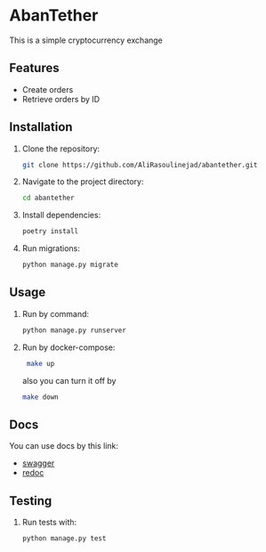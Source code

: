 # AbanTether

This is a simple cryptocurrency exchange  


## Features

- Create orders
- Retrieve orders by ID


## Installation

1. Clone the repository:
   ```bash
   git clone https://github.com/AliRasoulinejad/abantether.git
   ```
2. Navigate to the project directory:
    ```bash
    cd abantether
   ```
3. Install dependencies:
    ```bash
    poetry install
   ```
4. Run migrations:
    ```bash
    python manage.py migrate
   ```


## Usage
1. Run by command:
    ```bash
   python manage.py runserver
    ```
2. Run by docker-compose:
   ```bash
    make up
    ```
    also you can turn it off by
    ```bash
   make down
    ``` 


## Docs
You can use docs by this link: 
- [swagger](http://localhost:8000/docs/swagger/)
- [redoc](http://localhost:8000/docs/redoc/)


## Testing
1. Run tests with:
    ```bash
   python manage.py test
    ```

